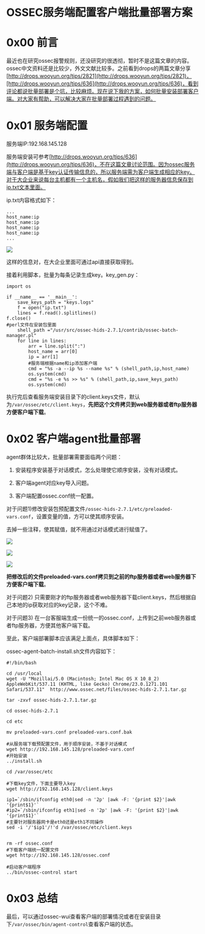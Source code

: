 # OSSEC服务端配置客户端批量部署方案

0x00 前言
=====

最近也在研究ossec报警规则，还没研究的很透彻，暂时不是这篇文章的内容。ossec中文资料还是比较少，外文文献比较多。之前看到drops的两篇文章分享[http://drops.wooyun.org/tips/2821](http://drops.wooyun.org/tips/2821)，[http://drops.wooyun.org/tips/636](http://drops.wooyun.org/tips/636)，看到评论都说批量部署是个坑，比较麻烦。现在说下我的方案，如何批量安装部署客户端。对大家有帮助，可以解决大家在批量部署过程遇到的问题。

0x01 服务端配置
=====

服务端IP:192.168.145.128

服务端安装可参考[http://drops.wooyun.org/tips/636](http://drops.wooyun.org/tips/636)，不在这篇文章讨论范围。因为ossec服务端与客户端是基于key认证传输信息的，所以服务端需为客户端生成相应的key。对于大企业来说每台主机都有一个主机名，假如我们把这样的服务器信息保存到ip.txt文本里面。

ip.txt内容格式如下：

```
...
host_name:ip
host_name:ip
host_name:ip
host_name:ip
...

```

![](http://drops.javaweb.org/uploads/images/07908bcb2c5e3603bdcab5bd9c7269a6abb07383.jpg)

这样的信息对，在大企业里面可通过api直接获取得到。

接着利用脚本，批量为每条记录生成key。key_gen.py：

```
import os    

if __name__ == '__main__':
    save_keys_path = "keys.logs"
    f = open("ip.txt")
    lines = f.read().splitlines()
f.close()
#perl文件在安装包里面
    shell_path ="/usr/src/ossec-hids-2.7.1/contrib/ossec-batch-manager.pl"
    for line in lines:
        arr = line.split(":")
        host_name = arr[0]
        ip = arr[1]
        #服务端根据name和ip添加客户端
        cmd = "%s -a --ip %s --name %s" % (shell_path,ip,host_name)
        os.system(cmd)
        cmd = "%s -e %s >> %s" % (shell_path,ip,save_keys_path)
        os.system(cmd)

```

执行完后查看服务端安装目录下的client.keys文件，默认为`/var/ossec/etc/client.keys`，**先把这个文件拷贝到web服务器或者ftp服务器方便客户端下载**。

0x02 客户端agent批量部署
=====

agent群体比较大，批量部署需要面临两个问题：

1) 安装程序安装基于对话模式，怎么处理使它顺序安装，没有对话模式。

2) 客户端agent对应key导入问题。

3) 客户端配置ossec.conf统一配置。

对于问题1)修改安装包预配置文件`/ossec-hids-2.7.1/etc/preloaded-vars.conf`，设置变量的值，方可以使其顺序安装。

去掉一些注释，使其赋值，就不用通过对话模式进行赋值了。

![](http://drops.javaweb.org/uploads/images/242262035c0d9b9e268b1f9cf33b4876f904add8.jpg)

![](http://drops.javaweb.org/uploads/images/105c4c7f66745cbf54d78dfea479ef103514882c.jpg)

![](http://drops.javaweb.org/uploads/images/a2c14a0d72fea45603b5d5d87f90dd382d86d641.jpg)

**把修改后的文件preloaded-vars.conf拷贝到之前的ftp服务器或者web服务器下方便客户端下载**。

对于问题2) 只需要刚才的ftp服务器或者web服务器下载client.keys，然后根据自己本地的ip获取对应的key记录，这个不难。

对于问题3) 在一台客服端生成一份统一的ossec.conf，上传到之前web服务器或者ftp服务器，方便其他客户端下载。

至此，客户端部署脚本应该满足上面点，具体脚本如下：

ossec-agent-batch-install.sh文件内容如下：

```
#!/bin/bash    

cd /usr/local
wget -U "Mozillai/5.0 (Macintosh; Intel Mac OS X 10_8_2) AppleWebKit/537.11 (KHTML, like Gecko) Chrome/23.0.1271.101 Safari/537.11"  http://www.ossec.net/files/ossec-hids-2.7.1.tar.gz    

tar -zxvf ossec-hids-2.7.1.tar.gz     

cd ossec-hids-2.7.1    

cd etc    

mv preloaded-vars.conf preloaded-vars.conf.bak    

#从服务端下载预配置文件，用于顺序安装，不基于对话模式
wget http://192.168.145.128/preloaded-vars.conf
#开始安装
../install.sh    

cd /var/ossec/etc    

#下载key文件，下面主要导入key
wget http://192.168.145.128/client.keys    

ip1=`/sbin/ifconfig eth0|sed -n '2p' |awk -F: '{print $2}'|awk '{print$1}'`
#ip2=`/sbin/ifconfig eth1|sed -n '2p' |awk -F: '{print $2}'|awk '{print$1}'`
#主要针对服务器网卡是eth0还是eth1不同操作
sed -i '/'$ip1'/!'d /var/ossec/etc/client.keys    


rm -rf ossec.conf
#下载客户端统一配置文件
wget http://192.168.145.128/ossec.conf    

#启动客户端程序
../bin/ossec-control start

```

0x03 总结
=====

最后，可以通过ossec-wui查看客户端的部署情况或者在安装目录下`/var/ossec/bin/agent-control`查看客户端的状态。